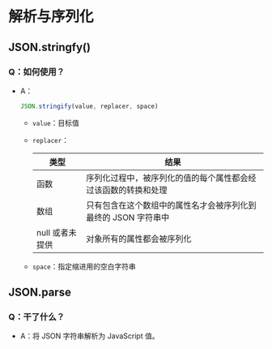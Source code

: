 # 解析与序列化

## JSON.stringfy()

### Q：如何使用？

* A：

  ````javascript
  JSON.stringify(value, replacer, space)
  ````

  * `value`：目标值

  * `replacer`：

    | 类型            | 结果                                                         |
    | --------------- | ------------------------------------------------------------ |
    | 函数            | 序列化过程中，被序列化的值的每个属性都会经过该函数的转换和处理 |
    | 数组            | 只有包含在这个数组中的属性名才会被序列化到最终的 JSON 字符串中 |
    | null 或者未提供 | 对象所有的属性都会被序列化                                   |

  * `space`：指定缩进用的空白字符串


## JSON.parse

### Q：干了什么？

* A：将 JSON 字符串解析为 JavaScript 值。

  